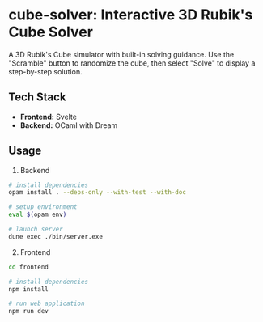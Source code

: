 # cube-solver: Interactive 3D Rubik's Cube Solver
A 3D Rubik's Cube simulator with built-in solving guidance. Use the "Scramble"
button to randomize the cube, then select "Solve" to display a step-by-step 
solution.

## Tech Stack
* **Frontend:** Svelte
* **Backend:** OCaml with Dream

## Usage

1. Backend
```bash
# install dependencies
opam install . --deps-only --with-test --with-doc

# setup environment
eval $(opam env)

# launch server
dune exec ./bin/server.exe
```

2. Frontend
```bash
cd frontend

# install dependencies
npm install

# run web application
npm run dev
```
